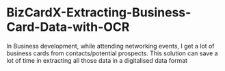 # BizCardX-Extracting-Business-Card-Data-with-OCR
In Business development, while attending networking events, I get a lot of business cards from contacts/potential prospects. This solution can save a lot of time in extracting all those data in a digitalised data format
